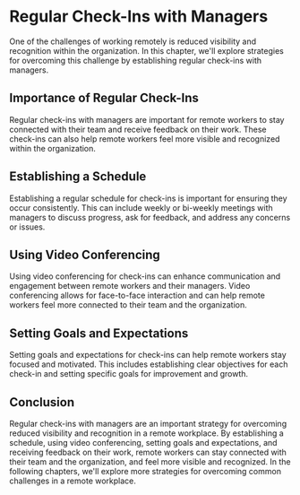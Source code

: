 # Regular Check-Ins with Managers

One of the challenges of working remotely is reduced visibility and recognition within the organization. In this chapter, we'll explore strategies for overcoming this challenge by establishing regular check-ins with managers.

Importance of Regular Check-Ins
-------------------------------

Regular check-ins with managers are important for remote workers to stay connected with their team and receive feedback on their work. These check-ins can also help remote workers feel more visible and recognized within the organization.

Establishing a Schedule
-----------------------

Establishing a regular schedule for check-ins is important for ensuring they occur consistently. This can include weekly or bi-weekly meetings with managers to discuss progress, ask for feedback, and address any concerns or issues.

Using Video Conferencing
------------------------

Using video conferencing for check-ins can enhance communication and engagement between remote workers and their managers. Video conferencing allows for face-to-face interaction and can help remote workers feel more connected to their team and the organization.

Setting Goals and Expectations
------------------------------

Setting goals and expectations for check-ins can help remote workers stay focused and motivated. This includes establishing clear objectives for each check-in and setting specific goals for improvement and growth.

Conclusion
----------

Regular check-ins with managers are an important strategy for overcoming reduced visibility and recognition in a remote workplace. By establishing a schedule, using video conferencing, setting goals and expectations, and receiving feedback on their work, remote workers can stay connected with their team and the organization, and feel more visible and recognized. In the following chapters, we'll explore more strategies for overcoming common challenges in a remote workplace.
